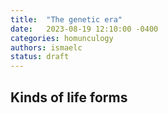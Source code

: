 ```yaml
---
title:  "The genetic era"
date:   2023-08-19 12:10:00 -0400
categories: homunculogy
authors: ismaelc
status: draft
---
```


## Kinds of life forms
